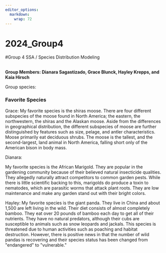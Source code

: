 ```yaml
---
editor_options: 
  markdown: 
    wrap: 72
---
```


# 2024_Group4

#Group 4 SSA / Species Distribution Modeling

\
**Group Members: Dianara Sagastizado, Grace Blunck, Hayley Krepps, and
Kaia Hirsch**

Group species:

### **Favorite Species**

Grace: 
My favorite species is the shiras moose. There are four different subspecies of the moose found in North America; the eastern, the northwestern, the shiras and the Alaskan moose. Aside from the differences in geographical distribution, the different subspecies of moose are further distinguished by features such as size, pelage, and antler characteristics. Moose primarily eat deciduous shrubs. The moose is the tallest, and the second-largest, land animal in North America, falling short only of the American bison in body mass.

Dianara:

My favorite species is the African Marigold. They are popular in the
gardening community because of their believed natural insecticide
qualities. They allegedly naturally attract competitors to common garden
pests. While there is little scientific backing to this, marigolds do
produce a toxin to nematodes, which are parasitic worms that attack
plant roots. They are low maintenance and make any garden stand out with
their bright colors.

Hayley:
My favorite species is the giant panda. They live in China and about 1,500 are
left living in the wild. Their diet consists of almost completely bamboo. They
eat over 20 pounds of bamboo each day to get all of their nutrients. They have 
no natural predators, although their cubs are susceptible to animals such as 
snow leopards and jackals. This species is threatened due to human activities 
such as poaching and habitat destruction. However, there is positive news in 
that the number of wild pandas is recovering and their species status has been 
changed from "endangered" to "vulnerable."
